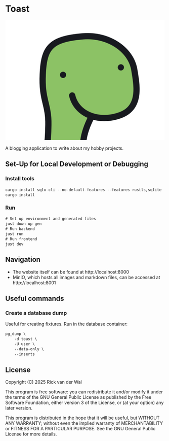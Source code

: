 # Toast

![Logo](bucket_data/thumbnails/d410d185-f372-43e4-bc4b-888bada43d83)

A blogging application to write about my hobby projects.

## Set-Up for Local Development or Debugging

### Install tools

```shell
cargo install sqlx-cli --no-default-features --features rustls,sqlite
cargo install 
```

### Run

```shell
# Set up environment and generated files
just down up gen
# Run backend
just run
# Run frontend
just dev
```

## Navigation

* The website itself can be found at http://localhost:8000
* MinIO, which hosts all images and markdown files, can be accessed at http://localhost:8001

## Useful commands

### Create a database dump

Useful for creating fixtures. Run in the database container:

```shell
pg_dump \
	-d toast \
	-U user \
	--data-only \
	--inserts
```

## License

Copyright (C) 2025 Rick van der Wal

This program is free software: you can redistribute it and/or modify
it under the terms of the GNU General Public License as published by
the Free Software Foundation, either version 3 of the License, or
(at your option) any later version.

This program is distributed in the hope that it will be useful,
but WITHOUT ANY WARRANTY; without even the implied warranty of
MERCHANTABILITY or FITNESS FOR A PARTICULAR PURPOSE. See the
GNU General Public License for more details.
